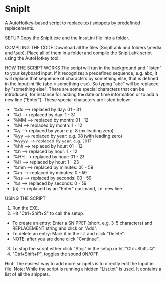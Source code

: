 # SnipIt
A AutoHotkey-based script to replace text snippets by predefined replacements.

SETUP
Copy the SnipIt.exe and the Input.ini file into a folder.

COMPILING THE CODE
Download all the files (SnipIt.ahk and folders \media and \sub). Place all of them in a folder and compile the SnipIt.ahk script using the AutoHotkey tool.

HOW THE SCRIPT WORKS
The script will run in the background and "listen" to your keyboard input. If it recognizes a predefined sequence, e.g. abc, it will replace that sequence of characters by something else, that is defined in the Input.ini file (abc = something else). So typing "abc" will be replaced by "something else". There are some special characters that can be introduced, for instance for adding the date or time information or to add a new line ("Enter"). These special characters are listed below:
- \`%dd --> replaced by day: 01 - 31
- \`%d --> replaced by day: 1 - 31
- \`%MM --> replaced by month: 01 - 12
- \`%M --> replaced by month: 1 - 12
- \`%y --> replaced by year: e.g. 8 (no leading zero)
- \`%yy --> replaced by year: e.g. 08 (with leading zero)
- \`%yyyy --> replaced by year: e.g. 2017
- \`%hh --> replaced by hour: 01 - 12
- \`%h --> replaced by hour: 1 - 12
- \`%HH --> replaced by hour: 01 - 23
- \`%H --> replaced by hour: 1 - 23
- \`%mm --> replaced by minutes: 00 - 59
- \`%m --> replaced by minutes: 0 - 59
- \`%ss --> replaced by seconds: 00 - 59
- \`%s --> replaced by seconds: 0 - 59
- {n} --> replaced by an "Enter" command, i.e. new line.

USING THE SCRIPT
1) Run the EXE.
2) Hit "Ctrl+Shift+S" to call the setup.
- To create an entry: Enter a SNIPPET (short, e.g. 3-5 characters) and REPLACEMENT string and click on "Add".
- To delete an entry: Mark it in the list and click "Delete".
- NOTE: after you are done click "Continue". 
3) To stop the script either click "Stop" in the setup or hit "Ctrl+Shift+Q".
4) "Ctrl+Shift+P", toggles the sound ON/OFF.

Hint: The easiest way to add more snippets is to directly edit the Input.ini file.
Note: While the script is running a hidden "List.txt" is used. It contains a list of all the snippets.
